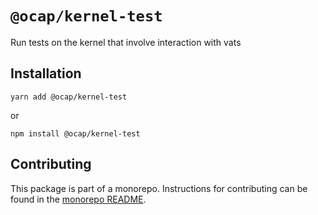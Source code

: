 # `@ocap/kernel-test`

Run tests on the kernel that involve interaction with vats

## Installation

`yarn add @ocap/kernel-test`

or

`npm install @ocap/kernel-test`

## Contributing

This package is part of a monorepo. Instructions for contributing can be found in the [monorepo README](https://github.com/MetaMask/ocap-kernel#readme).
